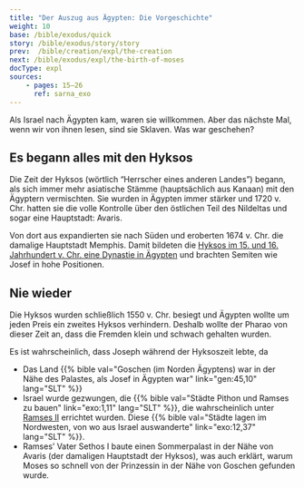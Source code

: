 ```yaml
---
title: "Der Auszug aus Ägypten: Die Vorgeschichte"
weight: 10
base: /bible/exodus/quick
story: /bible/exodus/story/story
prev:  /bible/creation/expl/the-creation
next: /bible/exodus/expl/the-birth-of-moses
docType: expl
sources:
    - pages: 15–26
      ref: sarna_exo
---
```


Als Israel nach Ägypten kam, waren sie willkommen. Aber das nächste Mal, wenn wir von ihnen lesen, sind sie Sklaven. Was war geschehen?

## Es begann alles mit den Hyksos

<a name="de3d"></a>
Die Zeit der Hyksos (wörtlich “Herrscher eines anderen Landes”) begann, als sich immer mehr asiatische Stämme (hauptsächlich aus Kanaan) mit den Ägyptern vermischten. Sie wurden in Ägypten immer stärker und 1720 v. Chr. hatten sie die volle Kontrolle über den östlichen Teil des Nildeltas und sogar eine Hauptstadt: Avaris.

Von dort aus expandierten sie nach Süden und eroberten 1674 v. Chr. die damalige Hauptstadt Memphis. Damit bildeten die [Hyksos im 15. und 16. Jahrhundert v. Chr. eine Dynastie in Ägypten](https://de.wikipedia.org/wiki/Geschichte_des_Alten_%C3%84gypten#Die_Gro%C3%9Fe_Hyksos-Dynastie_um_Avaris) und brachten Semiten wie Josef in hohe Positionen.

## Nie wieder

<a name="1933"></a>
Die Hyksos wurden schließlich 1550 v. Chr. besiegt und Ägypten wollte um jeden Preis ein zweites Hyksos verhindern. Deshalb wollte der Pharao von dieser Zeit an, dass die Fremden klein und schwach gehalten wurden.

Es ist wahrscheinlich, dass Joseph während der Hyksoszeit lebte, da

- Das Land {{% bible val="Goschen (im Norden Ägyptens) war in der Nähe des Palastes, als Josef in Ägypten war" link="gen:45,10" lang="SLT" %}}
- Israel wurde gezwungen, die {{% bible val="Städte Pithon und Ramses zu bauen" link="exo:1,11" lang="SLT" %}}, die wahrscheinlich unter [Ramses II](https://de.wikipedia.org/wiki/Ramses_II.) errichtet wurden. Diese {{% bible val="Städte lagen im Nordwesten, von wo aus Israel auswanderte" link="exo:12,37" lang="SLT" %}}.
- Ramses’ Vater Sethos I baute einen Sommerpalast in der Nähe von Avaris (der damaligen Hauptstadt der Hyksos), was auch erklärt, warum Moses so schnell von der Prinzessin in der Nähe von Goschen gefunden wurde.
